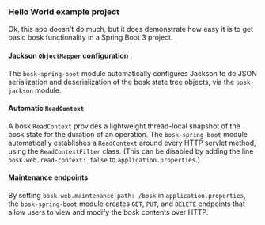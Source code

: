 ### Hello World example project

Ok, this app doesn't do much,
but it does demonstrate how easy it is to get basic bosk functionality in a Spring Boot 3 project.

#### Jackson `ObjectMapper` configuration

The `bosk-spring-boot` module automatically configures Jackson
to do JSON serialization and deserialization of the bosk state tree objects,
via the `bosk-jackson` module.

#### Automatic `ReadContext`

A bosk `ReadContext` provides a lightweight thread-local snapshot of the bosk state
for the duration of an operation.
The `bosk-spring-boot` module automatically establishes a `ReadContext` around every HTTP servlet method,
using the `ReadContextFilter` class.
(This can be disabled by adding the line `bosk.web.read-context: false` to `application.properties`.)

#### Maintenance endpoints

By setting `bosk.web.maintenance-path: /bosk` in `application.properties`,
the `bosk-spring-boot` module creates `GET`, `PUT`, and `DELETE` endpoints
that allow users to view and modify the bosk contents over HTTP.
